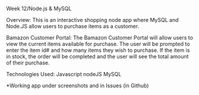 Week 12/Node.js & MySQL

Overview:
This is an interactive shopping node app where MySQL and Node.JS allow users to purchase items as a customer.


Bamazon Customer Portal:
The Bamazon Customer Portal will allow users to view the current items available for purchase. The user will be prompted to enter the item id# and how many items they wish to purchase. If the item is in stock, the order will be completed and the user will see the total amount of their purchase.

Technologies Used:
Javascript
nodeJS
MySQL

*Working app under screenshots and in Issues (in Github)







